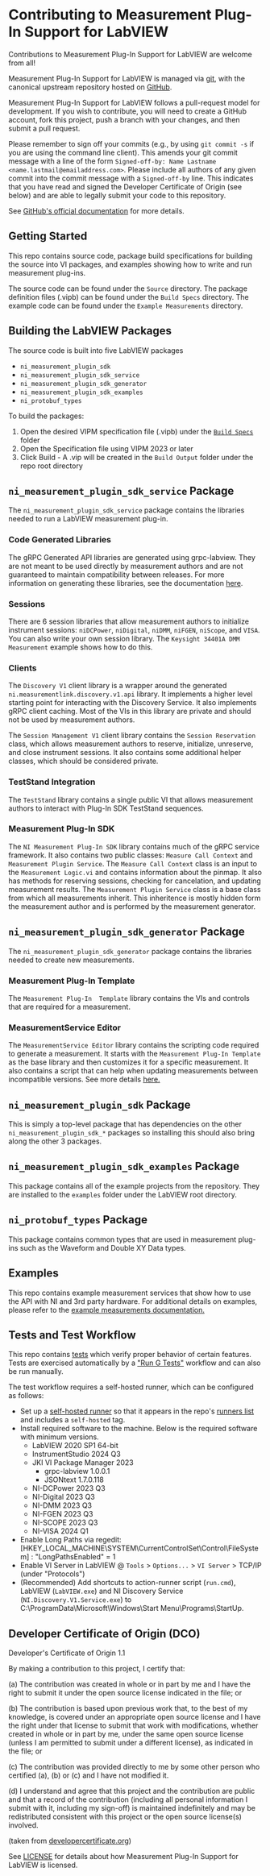 # Contributing to Measurement Plug-In Support for LabVIEW

Contributions to Measurement Plug-In Support for LabVIEW are welcome from all!

Measurement Plug-In Support for LabVIEW is managed via [git](https://git-scm.com), with the canonical upstream
repository hosted on [GitHub](https://github.com/ni/measurement-services-labview/).

Measurement Plug-In Support for LabVIEW follows a pull-request model for development.  If you wish to
contribute, you will need to create a GitHub account, fork this project, push a
branch with your changes, and then submit a pull request.

Please remember to sign off your commits (e.g., by using `git commit -s` if you
are using the command line client). This amends your git commit message with a line
of the form `Signed-off-by: Name Lastname <name.lastmail@emailaddress.com>`. Please
include all authors of any given commit into the commit message with a
`Signed-off-by` line. This indicates that you have read and signed the Developer
Certificate of Origin (see below) and are able to legally submit your code to
this repository.

See [GitHub's official documentation](https://help.github.com/articles/using-pull-requests/) for more details.

## Getting Started

This repo contains source code, package build specifications for building the source into VI packages, and examples showing how to write and run measurement plug-ins.

The source code can be found under the `Source` directory. The package definition files (.vipb) can be found under the `Build Specs` directory. The example code can be found under the `Example Measurements` directory.

## Building the LabVIEW Packages

The source code is built into five LabVIEW packages

* `ni_measurement_plugin_sdk`
* `ni_measurement_plugin_sdk_service`
* `ni_measurement_plugin_sdk_generator`
* `ni_measurement_plugin_sdk_examples`
* `ni_protobuf_types`

To build the packages:

1. Open the desired VIPM specification file (.vipb) under the [`Build Specs`](https://github.com/ni/measurement-plugin-labview/tree/main/Source/Build%20Specs) folder
2. Open the Specification file using VIPM 2023 or later
3. Click Build - A .vip will be created in the `Build Output` folder under the repo root directory

## `ni_measurement_plugin_sdk_service` Package

The `ni_measurement_plugin_sdk_service` package contains the libraries needed to run a LabVIEW measurement plug-in.

### Code Generated Libraries

The gRPC Generated API libraries are generated using grpc-labview. They are not meant to be used directly by measurement authors and are not guaranteed to maintain compatibility between releases. For more information on generating these libraries, see the documentation [here](docs/Regenerating%20Server%20and%20Client.md).

### Sessions

There are 6 session libraries that allow measurement authors to initialize instrument sessions: `niDCPower`, `niDigital`, `niDMM`, `niFGEN`, `niScope`, and `VISA`. You can also write your own session library. The `Keysight 34401A DMM Measurement` example shows how to do this.

### Clients

The `Discovery V1` client library is a wrapper around the generated `ni.measurementlink.discovery.v1.api` library. It implements a higher level starting point for interacting with the Discovery Service. It also implements gRPC client caching. Most of the VIs in this library are private and should not be used by measurement authors.

The `Session Management V1` client library contains the `Session Reservation` class, which allows measurement authors to reserve, initialize, unreserve, and close instrument sessions. It also contains some additional helper classes, which should be considered private.

### TestStand Integration

The `TestStand` library contains a single public VI that allows measurement authors to interact with Plug-In SDK TestStand sequences.

### Measurement Plug-In SDK

The `NI Measurement Plug-In SDK` library contains much of the gRPC service framework. It also contains two public classes: `Measure Call Context` and `Measurement Plugin Service`. The `Measure Call Context` class is an input to the `Measurement Logic.vi` and contains information about the pinmap. It also has methods for reserving sessions, checking for cancelation, and updating measurement results. The `Measurement Plugin Service` class is a base class from which all measurements inherit. This inheritence is mostly hidden form the measurement author and is performed by the measurement generator.

## `ni_measurement_plugin_sdk_generator` Package

The `ni_measurement_plugin_sdk_generator` package contains the libraries needed to create new measurements.

### Measurement Plug-In Template

The `Measurement Plug-In  Template` library contains the VIs and controls that are required for a measurement.

### MeasurementService Editor

The `MeasurementService Editor` library contains the scripting code required to generate a measurement. It starts with the `Measurement Plug-In Template` as the base library and then customizes it for a specific measurement. It also contains a script that can help when updating measurements between incompatible versions. See more details [here.](docs/Upgrading%20to%20Version%202.0.md)

## `ni_measurement_plugin_sdk` Package

This is simply a top-level package that has dependencies on the other `ni_measurement_plugin_sdk_*` packages so installing this should also bring along the other 3 packages.

## `ni_measurement_plugin_sdk_examples` Package

This package contains all of the example projects from the repository. They are installed to the `examples` folder under the LabVIEW root directory.

## `ni_protobuf_types` Package

This package contains common types that are used in measurement plug-ins such as the Waveform and Double XY Data types.

## Examples

This repo contains example measurement services that show how to use the API with NI and 3rd party hardware. For additional details on examples, please refer to the [example measurements documentation.](Source/Example%20Measurements/README.md)

## Tests and Test Workflow

This repo contains [tests](Source/Tests) which verify proper behavior of certain features.  Tests are exercised automatically by a ["Run G Tests"](.github/workflows/run_g_tests.yml) workflow and can also be run manually.

The test workflow requires a self-hosted runner, which can be configured as follows:
  - Set up a [self-hosted runner](https://github.com/ni/measurement-plugin-labview/settings/actions/runners/new) so that it appears in the repo's [runners list](https://github.com/ni/measurement-plugin-labview/settings/actions/runners) and includes a `self-hosted` tag.
  - Install required software to the machine. Below is the required software with minimum versions.
      - LabVIEW 2020 SP1 64-bit
      - InstrumentStudio 2024 Q3
      - JKI VI Package Manager 2023
          - grpc-labview 1.0.0.1
          - JSONtext 1.7.0.118
      - NI-DCPower 2023 Q3
      - NI-Digital 2023 Q3
      - NI-DMM 2023 Q3
      - NI-FGEN 2023 Q3
      - NI-SCOPE 2023 Q3
      - NI-VISA 2024 Q1
  - Enable Long Paths via regedit: \[HKEY_LOCAL_MACHINE\SYSTEM\CurrentControlSet\Control\FileSystem\] : "LongPathsEnabled" = 1
  - Enable VI Server in LabVIEW @ `Tools` > `Options...` > `VI Server` > TCP/IP (under "Protocols")
  - (Recommended) Add shortcuts to action-runner script (`run.cmd`), LabVIEW (`LabVIEW.exe`) and NI Discovery Service (`NI.Discovery.V1.Service.exe`) to C:\ProgramData\Microsoft\Windows\Start Menu\Programs\StartUp.

## Developer Certificate of Origin (DCO)

   Developer's Certificate of Origin 1.1

   By making a contribution to this project, I certify that:

   (a) The contribution was created in whole or in part by me and I
       have the right to submit it under the open source license
       indicated in the file; or

   (b) The contribution is based upon previous work that, to the best
       of my knowledge, is covered under an appropriate open source
       license and I have the right under that license to submit that
       work with modifications, whether created in whole or in part
       by me, under the same open source license (unless I am
       permitted to submit under a different license), as indicated
       in the file; or

   (c) The contribution was provided directly to me by some other
       person who certified (a), (b) or (c) and I have not modified
       it.

   (d) I understand and agree that this project and the contribution
       are public and that a record of the contribution (including all
       personal information I submit with it, including my sign-off) is
       maintained indefinitely and may be redistributed consistent with
       this project or the open source license(s) involved.

(taken from [developercertificate.org](https://developercertificate.org/))

See [LICENSE](https://github.com/ni/measurement-services-labview/blob/master/LICENSE)
for details about how Measurement Plug-In Support for LabVIEW is licensed.
